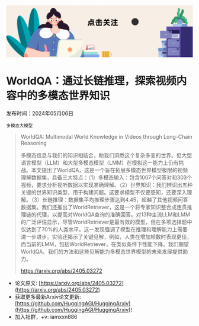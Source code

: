 ![](https://raw.githubusercontent.com/HuggingAGI/HuggingArxiv/main/imgs/follow2.gif)
# WorldQA：通过长链推理，探索视频内容中的多模态世界知识
发布时间：2024年05月06日

`多模态大模型`
> WorldQA: Multimodal World Knowledge in Videos through Long-Chain Reasoning
>
> 多模态信息与我们的知识相结合，助我们洞悉这个复杂多变的世界。但大型语言模型（LLM）和大型多模态模型（LMM）在模拟这一能力上仍有挑战。本文提出了WorldQA，这是一个旨在拓展多模态世界模型极限的视频理解数据集，具备三大特点：（1）多模态输入：包含1007个问答对和303个视频，要求分析视听数据以实现准确理解。（2）世界知识：我们辨识出五种关键的世界知识类型，用于构建问题。这要求模型不仅要感知，还要深入理解。（3）长链推理：数据集平均推理步骤达到4.45，超越了其他视频问答数据集。我们还推出了WorldRetriever，这是一个将专家知识整合成连贯推理链的代理，以提高对WorldQA查询的准确回答。对13种主流LLM和LMM的广泛评估显示，尽管WorldRetriever是最有效的模型，但在多项选择题中仅达到了70%的人类水平。这一发现强调了模型在推理和理解能力上需要进一步进步。实验还揭示了关键见解，例如，人类在增加帧数时表现更佳，而当前的LMM，包括WorldRetriever，在类似条件下性能下降。我们期望WorldQA、我们的方法和这些见解能为多模态世界模型的未来发展提供助力。
>
> https://arxiv.org/abs/2405.03272



- 论文原文: [https://arxiv.org/abs/2405.03272](https://arxiv.org/abs/2405.03272)
- 获取更多最新Arxiv论文更新: [https://github.com/HuggingAGI/HuggingArxiv](https://github.com/HuggingAGI/HuggingArxiv)!
- 加入社群，+v: iamxxn886